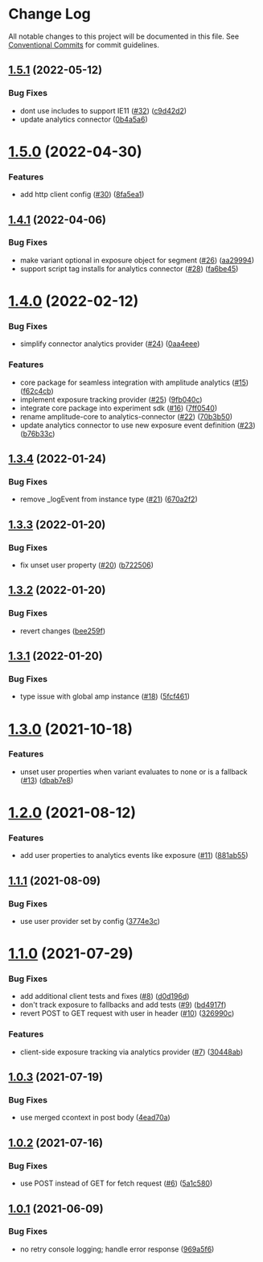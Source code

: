 # Change Log

All notable changes to this project will be documented in this file.
See [Conventional Commits](https://conventionalcommits.org) for commit guidelines.

## [1.5.1](https://github.com/amplitude/experiment-js-client/compare/v1.5.0...v1.5.1) (2022-05-12)


### Bug Fixes

* dont use includes to support IE11 ([#32](https://github.com/amplitude/experiment-js-client/issues/32)) ([c9d42d2](https://github.com/amplitude/experiment-js-client/commit/c9d42d2826063e692e79a886e81b74b7e2c62921))
* update analytics connector ([0b4a5a6](https://github.com/amplitude/experiment-js-client/commit/0b4a5a623823b39f53eb5e5c198fcff5b287c5de))





# [1.5.0](https://github.com/amplitude/experiment-js-client/compare/v1.4.1...v1.5.0) (2022-04-30)


### Features

* add http client config ([#30](https://github.com/amplitude/experiment-js-client/issues/30)) ([8fa5ea1](https://github.com/amplitude/experiment-js-client/commit/8fa5ea1420bed610e997303d5c29e7a49ea827ef))





## [1.4.1](https://github.com/amplitude/experiment-js-client/compare/v1.4.0...v1.4.1) (2022-04-06)


### Bug Fixes

* make variant optional in exposure object for segment ([#26](https://github.com/amplitude/experiment-js-client/issues/26)) ([aa29994](https://github.com/amplitude/experiment-js-client/commit/aa299943cabd52f4077905a4d76a73eefb68090e))
* support script tag installs for analytics connector ([#28](https://github.com/amplitude/experiment-js-client/issues/28)) ([fa6be45](https://github.com/amplitude/experiment-js-client/commit/fa6be45182569b3fe1f6a00204e031b6ae9747e1))





# [1.4.0](https://github.com/amplitude/experiment-js-client/compare/v1.3.4...v1.4.0) (2022-02-12)


### Bug Fixes

* simplify connector analytics provider ([#24](https://github.com/amplitude/experiment-js-client/issues/24)) ([0aa4eee](https://github.com/amplitude/experiment-js-client/commit/0aa4eee400a8ceaf62de73aa178bc6385c437c17))


### Features

* core package for seamless integration with amplitude analytics ([#15](https://github.com/amplitude/experiment-js-client/issues/15)) ([f62c4cb](https://github.com/amplitude/experiment-js-client/commit/f62c4cbd833158e9749c69df53bfbeb41b9f917d))
* implement exposure tracking provider ([#25](https://github.com/amplitude/experiment-js-client/issues/25)) ([9fb040c](https://github.com/amplitude/experiment-js-client/commit/9fb040c2a23d00f2f91a27028d8b271544f13854))
* integrate core package into experiment sdk ([#16](https://github.com/amplitude/experiment-js-client/issues/16)) ([7ff0540](https://github.com/amplitude/experiment-js-client/commit/7ff054078a67cafbf8fcd58af45b0c9a9f9a28c3))
* rename amplitude-core to analytics-connector ([#22](https://github.com/amplitude/experiment-js-client/issues/22)) ([70b3b50](https://github.com/amplitude/experiment-js-client/commit/70b3b5048a5bbc0d88717f5c8cf2db0a8cc85a4d))
* update analytics connector to use new exposure event definition ([#23](https://github.com/amplitude/experiment-js-client/issues/23)) ([b76b33c](https://github.com/amplitude/experiment-js-client/commit/b76b33ce96273848d9f1b7ae04a26c1ac7311d0c))





## [1.3.4](https://github.com/amplitude/experiment-js-client/compare/v1.3.3...v1.3.4) (2022-01-24)


### Bug Fixes

* remove _logEvent from instance type ([#21](https://github.com/amplitude/experiment-js-client/issues/21)) ([670a2f2](https://github.com/amplitude/experiment-js-client/commit/670a2f2f715c7739ac449d7adf69edd9045c5ab3))





## [1.3.3](https://github.com/amplitude/experiment-js-client/compare/v1.3.2...v1.3.3) (2022-01-20)


### Bug Fixes

* fix unset user property ([#20](https://github.com/amplitude/experiment-js-client/issues/20)) ([b722506](https://github.com/amplitude/experiment-js-client/commit/b722506c79bd920467025f46beda28416bb63a71))





## [1.3.2](https://github.com/amplitude/experiment-js-client/compare/v1.3.1...v1.3.2) (2022-01-20)


### Bug Fixes

* revert changes ([bee259f](https://github.com/amplitude/experiment-js-client/commit/bee259faf1ebe6abb92fa47af001649be4bbe58d))





## [1.3.1](https://github.com/amplitude/experiment-js-client/compare/v1.3.0...v1.3.1) (2022-01-20)


### Bug Fixes

* type issue with global amp instance ([#18](https://github.com/amplitude/experiment-js-client/issues/18)) ([5fcf461](https://github.com/amplitude/experiment-js-client/commit/5fcf4615677a280b4acd5edfd6ce81ec1c14f6eb))





# [1.3.0](https://github.com/amplitude/experiment-js-client/compare/v1.2.0...v1.3.0) (2021-10-18)


### Features

* unset user properties when variant evaluates to none or is a fallback ([#13](https://github.com/amplitude/experiment-js-client/issues/13)) ([dbab7e8](https://github.com/amplitude/experiment-js-client/commit/dbab7e83659628edcd4fca71e001fc38cae6b27b))





# [1.2.0](https://github.com/amplitude/experiment-js-client/compare/v1.1.1...v1.2.0) (2021-08-12)


### Features

* add user properties to analytics events like exposure ([#11](https://github.com/amplitude/experiment-js-client/issues/11)) ([881ab55](https://github.com/amplitude/experiment-js-client/commit/881ab55992ac55d7fc564b7dd48a5e2ac4d3b8f2))





## [1.1.1](https://github.com/amplitude/experiment-js-client/compare/v1.1.0...v1.1.1) (2021-08-09)


### Bug Fixes

* use user provider set by config ([3774e3c](https://github.com/amplitude/experiment-js-client/commit/3774e3c3dc7cd66fbc70bd260e0a36823ee26637))





# [1.1.0](https://github.com/amplitude/experiment-js-client/compare/v1.0.3...v1.1.0) (2021-07-29)


### Bug Fixes

* add additional client tests and fixes ([#8](https://github.com/amplitude/experiment-js-client/issues/8)) ([d0d196d](https://github.com/amplitude/experiment-js-client/commit/d0d196d32be420b4363ecb95a19aed188e8630c2))
* don't track exposure to fallbacks and add tests ([#9](https://github.com/amplitude/experiment-js-client/issues/9)) ([bd4917f](https://github.com/amplitude/experiment-js-client/commit/bd4917fcd7b18ceafb6599b76c5e728d565528b4))
* revert POST to GET request with user in header ([#10](https://github.com/amplitude/experiment-js-client/issues/10)) ([326990c](https://github.com/amplitude/experiment-js-client/commit/326990cd19c00399669d9fa1f369aaa709727766))


### Features

* client-side exposure tracking via analytics provider ([#7](https://github.com/amplitude/experiment-js-client/issues/7)) ([30448ab](https://github.com/amplitude/experiment-js-client/commit/30448abf524f12bd6ae7fc34bd247c5ad2927c3a))





## [1.0.3](https://github.com/amplitude/experiment-js-client/compare/v1.0.2...v1.0.3) (2021-07-19)


### Bug Fixes

* use merged ccontext in post body ([4ead70a](https://github.com/amplitude/experiment-js-client/commit/4ead70a6c81f54b3db02cf4b39cbb5415ddc09a0))





## [1.0.2](https://github.com/amplitude/experiment-js-client/compare/v1.0.1...v1.0.2) (2021-07-16)


### Bug Fixes

* use POST instead of GET for fetch request ([#6](https://github.com/amplitude/experiment-js-client/issues/6)) ([5a1c580](https://github.com/amplitude/experiment-js-client/commit/5a1c58081342a82b50bbc3ada4531ab8d8041fde))





## [1.0.1](https://github.com/amplitude/experiment-js-client/compare/v1.0.0...v1.0.1) (2021-06-09)


### Bug Fixes

* no retry console logging; handle error response ([969a5f6](https://github.com/amplitude/experiment-js-client/commit/969a5f6b61fe7fb7ea5ae85fb1d63eb2fd41c2fe))
